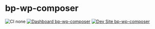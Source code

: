# bp-wp-composer

![CI none](https://img.shields.io/badge/ci-none-orange.svg)
[![Dashboard bp-wp-composer](https://img.shields.io/badge/dashboard-bp_wp_composer-yellow.svg)](https://dashboard.pantheon.io/sites/14701b5e-68f1-480d-83f6-1e8fa6883e80#dev/code)
[![Dev Site bp-wp-composer](https://img.shields.io/badge/site-bp_wp_composer-blue.svg)](http://dev-bp-wp-composer.pantheonsite.io/)